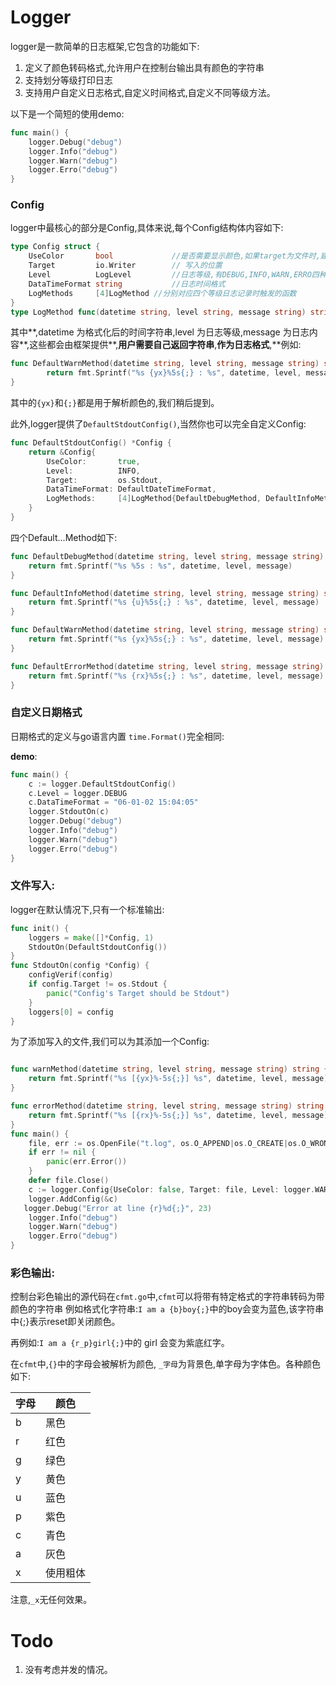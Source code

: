 # Logger

logger是一款简单的日志框架,它包含的功能如下:

1.   定义了颜色转码格式,允许用户在控制台输出具有颜色的字符串
2.   支持划分等级打印日志
3.   支持用户自定义日志格式,自定义时间格式,自定义不同等级方法。

以下是一个简短的使用demo:

```go
func main() {
	logger.Debug("debug")
	logger.Info("debug")
	logger.Warn("debug")
	logger.Erro("debug")
}
```

### Config

logger中最核心的部分是Config,具体来说,每个Config结构体内容如下:

```go
type Config struct {
	UseColor       bool				//是否需要显示颜色,如果target为文件时,建议关闭该选项
	Target         io.Writer		// 写入的位置
	Level          LogLevel			//日志等级,有DEBUG,INFO,WARN,ERRO四种
	DataTimeFormat string			//日志时间格式
	LogMethods     [4]LogMethod	//分别对应四个等级日志记录时触发的函数
}
type LogMethod func(datetime string, level string, message string) string
```

其中**,datetime 为格式化后的时间字符串,level 为日志等级,message 为日志内容**,这些都会由框架提供**,**用户需要自己返回字符串**,**作为日志格式**,**例如:

```go
func DefaultWarnMethod(datetime string, level string, message string) string {
		return fmt.Sprintf("%s {yx}%5s{;} : %s", datetime, level, message)
}
```

其中的`{yx}`和`{;}`都是用于解析颜色的,我们稍后提到。

此外,logger提供了`DefaultStdoutConfig()`,当然你也可以完全自定义Config:

```go
func DefaultStdoutConfig() *Config {
	return &Config{
		UseColor:       true,
		Level:          INFO,
		Target:         os.Stdout,
		DataTimeFormat: DefaultDateTimeFormat,
		LogMethods:     [4]LogMethod{DefaultDebugMethod, DefaultInfoMethod, DefaultWarnMethod, DefaultErrorMethod},
	}
}
```

四个Default...Method如下:

```go
func DefaultDebugMethod(datetime string, level string, message string) string {
	return fmt.Sprintf("%s %5s : %s", datetime, level, message)
}

func DefaultInfoMethod(datetime string, level string, message string) string {
	return fmt.Sprintf("%s {u}%5s{;} : %s", datetime, level, message)
}

func DefaultWarnMethod(datetime string, level string, message string) string {
	return fmt.Sprintf("%s {yx}%5s{;} : %s", datetime, level, message)
}

func DefaultErrorMethod(datetime string, level string, message string) string {
	return fmt.Sprintf("%s {rx}%5s{;} : %s", datetime, level, message)
}
```

### 自定义日期格式

日期格式的定义与go语言内置 `time.Format()`完全相同:

**demo**:

```go
func main() {
	c := logger.DefaultStdoutConfig()
	c.Level = logger.DEBUG
	c.DataTimeFormat = "06-01-02 15:04:05"
	logger.StdoutOn(c)
	logger.Debug("debug")
	logger.Info("debug")
	logger.Warn("debug")
	logger.Erro("debug")
}
```

### 文件写入:

logger在默认情况下,只有一个标准输出:

```go
func init() {
	loggers = make([]*Config, 1)
	StdoutOn(DefaultStdoutConfig())
}
func StdoutOn(config *Config) {
	configVerif(config)
	if config.Target != os.Stdout {
		panic("Config's Target should be Stdout")
	}
	loggers[0] = config
}
```

为了添加写入的文件,我们可以为其添加一个Config:

```go

func warnMethod(datetime string, level string, message string) string {
	return fmt.Sprintf("%s [{yx}%-5s{;}] %s", datetime, level, message)
}

func errorMethod(datetime string, level string, message string) string {
	return fmt.Sprintf("%s [{rx}%-5s{;}] %s", datetime, level, message)
}
func main() {
	file, err := os.OpenFile("t.log", os.O_APPEND|os.O_CREATE|os.O_WRONLY, 0644)
	if err != nil {
		panic(err.Error())
	}
	defer file.Close()
	c := logger.Config{UseColor: false, Target: file, Level: logger.WARNING, DataTimeFormat: logger.DefaultDateTimeFormat, LogMethods: [4]logger.LogMethod{nil, nil, warnMethod, errorMethod}}
	logger.AddConfig(&c)
   logger.Debug("Error at line {r}%d{;}", 23)
	logger.Info("debug")
	logger.Warn("debug")
	logger.Erro("debug")
}
```

### 彩色输出:

控制台彩色输出的源代码在`cfmt.go`中,`cfmt`可以将带有特定格式的字符串转码为带颜色的字符串
例如格式化字符串:`I am a {b}boy{;}`中的boy会变为蓝色,该字符串中{;}表示reset即关闭颜色。

再例如:`I am a {r_p}girl{;}`中的 girl 会变为紫底红字。

在`cfmt`中,`{}`中的字母会被解析为颜色, `_字母`为背景色,单字母为字体色。各种颜色如下:

| 字母 | 颜色     |
| ---- | -------- |
| b    | 黑色     |
| r    | 红色     |
| g    | 绿色     |
| y    | 黄色     |
| u    | 蓝色     |
| p    | 紫色     |
| c    | 青色     |
| a    | 灰色     |
| x    | 使用粗体 |

注意,`_x`无任何效果。





# Todo

1.   没有考虑并发的情况。

